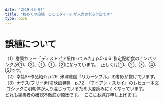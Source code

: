 ```yaml
---
date: "2019-05-04"
title: "初めての投稿　ここにタイトルが入力される予定です"
type: book
---
```


# 誤植について

（1）巻頭カラー「ディストピア飯作ってみた」p.5-p.6  指定配給食のナンバリングが①、②、①、①、②になっています。  正しくは①、②、③、④、⑤です。  
（2）幸福SF作品紹介 p.29  米澤穂信『リカーシブル』の書影が抜けています。  
（3）ナチス(フリー素材)映画特集　p.72  『アイアン・スカイ』のレビュー本文  ゴシックに明朝体が入り混じっているため大変読みにくくなっています。  
どれも編集者の確認不徹底が原因です。  ここにお詫び申し上げます。
